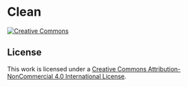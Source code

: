 # Clean

[![Creative Commons](https://flat.badgen.net/badge/license/CC-BY-NC-4.0/orange)](https://creativecommons.org/licenses/by-nc/4.0/)

## License

This work is licensed under a [Creative Commons Attribution-NonCommercial 4.0 International License](https://creativecommons.org/licenses/by-nc/4.0/).
